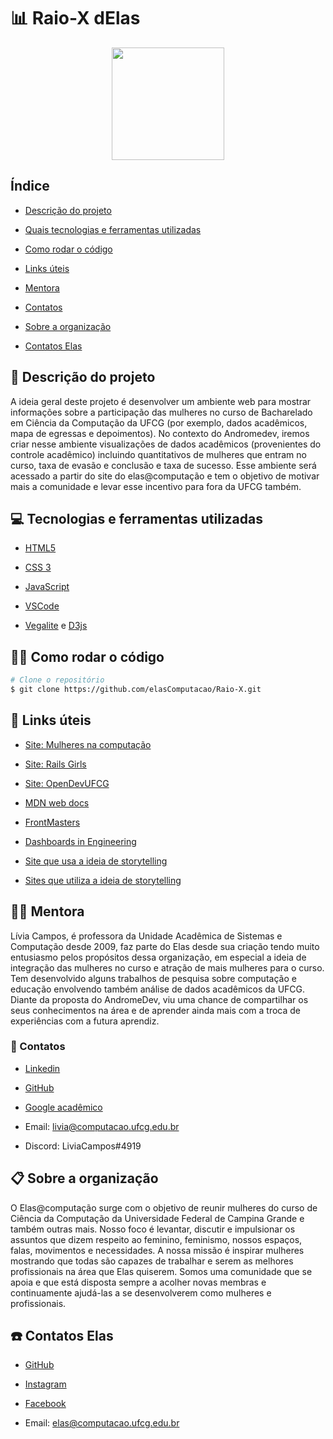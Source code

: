 # :bar_chart: Raio-X dElas

<p  align="center">

<img  src="https://github.com/elasComputacao/Raio-X/blob/master/assets/logo%20elas.png?raw=true"  heigth="80"  width="180"/>

<p/>


## Índice

-  [Descrição do projeto](#pencil-Descrição-do-projeto)

-  [Quais tecnologias e ferramentas utilizadas](#computer-Quais-tecnologias-e-ferramentas-devem-ser-usadas)

-  [Como rodar o código](#👷‍♀️-Como-rodar-o-código)

-  [Links úteis](#link-Links-úteis)

-  [Mentora](#woman_teacher-Mentora)

-  [Contatos](#loudspeaker-Contatos)

-  [Sobre a organização](#clipboard-Sobre-a-organização)

-  [Contatos Elas](#telephone-Contatos-Elas)


## :pencil: Descrição do projeto

A ideia geral deste projeto é desenvolver um ambiente web para mostrar informações sobre a participação das mulheres no curso de Bacharelado em Ciência da Computação da UFCG (por exemplo, dados acadêmicos, mapa de egressas e depoimentos). No contexto do Andromedev, iremos criar nesse ambiente visualizações de dados acadêmicos (provenientes do controle acadêmico) incluindo quantitativos de mulheres que entram no curso, taxa de evasão e conclusão e taxa de sucesso. Esse ambiente será acessado a partir do site do elas@computação e tem o objetivo de motivar mais a comunidade e levar esse incentivo para fora da UFCG também.


## :computer: Tecnologias e ferramentas utilizadas

-  [HTML5](https://developer.mozilla.org/pt-BR/docs/Web/HTML)

-  [CSS 3](https://developer.mozilla.org/pt-BR/docs/Web/CSS)

-  [JavaScript](https://www.javascript.com/)

-  [VSCode](https://code.visualstudio.com/)

-  [Vegalite](https://vega.github.io/vega-lite/) e [D3js](https://d3js.org/)
  
## 👷‍♀️ Como rodar o código

```bash
# Clone o repositório
$ git clone https://github.com/elasComputacao/Raio-X.git

```


## :link: Links úteis

-  [Site: Mulheres na computação](https://mulheresnacomputacao.com/)

-  [Site: Rails Girls](http://railsgirls.com/)

-  [Site: OpenDevUFCG](https://opendevufcg.org/)

-  [MDN web docs](https://developer.mozilla.org/pt-BR/)

-  [FrontMasters](https://frontendmasters.com/books/front-end-handbook/2019/#4.28)

-  [Dashboards in Engineering](https://www.engineeringuk.com/research/engineering-insights/)

-  [Site que usa a ideia de storytelling](https://fivethirtyeight.com/features/gun-deaths/)

-  [Sites que utiliza a ideia de storytelling](https://www.nytimes.com/interactive/2019/01/26/opinion/sunday/paths-to-congress.html)
  

## :woman_teacher: Mentora

Lívia Campos, é professora da Unidade Acadêmica de Sistemas e Computação desde 2009, faz parte do Elas desde sua criação tendo muito entusiasmo pelos propósitos dessa organização, em especial a ideia de integração das mulheres no curso e atração de mais mulheres para o curso. Tem desenvolvido alguns trabalhos de pesquisa sobre computação e educação envolvendo também análise de dados acadêmicos da UFCG. Diante da proposta do AndromeDev, viu uma chance de compartilhar os seus conhecimentos na área e de aprender ainda mais com a troca de experiências com a futura aprendiz.


### :loudspeaker: Contatos

-  [Linkedin](https://www.linkedin.com/in/l%C3%ADvia-sampaio-campos/)

-  [GitHub](https://github.com/liviamrs)

- [Google acadêmico](https://scholar.google.com.br/citations?user=hCRA12wAAAAJ&hl=pt-BR)

- Email: livia@computacao.ufcg.edu.br

- Discord: LiviaCampos#4919


## :clipboard: Sobre a organização

O Elas@computação surge com o objetivo de reunir mulheres do curso de Ciência da Computação da Universidade Federal de Campina Grande e também outras mais. Nosso foco é levantar, discutir e impulsionar os assuntos que dizem respeito ao feminino, feminismo, nossos espaços, falas, movimentos e necessidades. A nossa missão é inspirar mulheres mostrando que todas são capazes de trabalhar e serem as melhores profissionais na área que Elas quiserem. Somos uma comunidade que se apoia e que está disposta sempre a acolher novas membras e continuamente ajudá-las a se desenvolverem como mulheres e profissionais.


## :telephone: Contatos Elas

-  [GitHub](https://github.com/elasComputacao)

-  [Instagram](https://instagram.com/elascomputacao?igshid=1om5sr73g0tmu)

-  [Facebook](https://www.facebook.com/elascomputacao)

- Email: elas@computacao.ufcg.edu.br